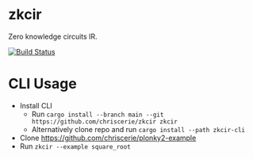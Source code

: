 # zkcir

Zero knowledge circuits IR.

[![Build Status][actions-badge]][actions-url]

[actions-badge]: https://github.com/chriscerie/zkcir/actions/workflows/test.yml/badge.svg
[actions-url]: https://github.com/chriscerie/zkcir/actions?query=workflow%3ACI+branch%3Amain

# CLI Usage

* Install CLI
    * Run `cargo install --branch main --git https://github.com/chriscerie/zkcir zkcir`
    * Alternatively clone repo and run `cargo install --path zkcir-cli`
* Clone https://github.com/chriscerie/plonky2-example
* Run `zkcir --example square_root`

